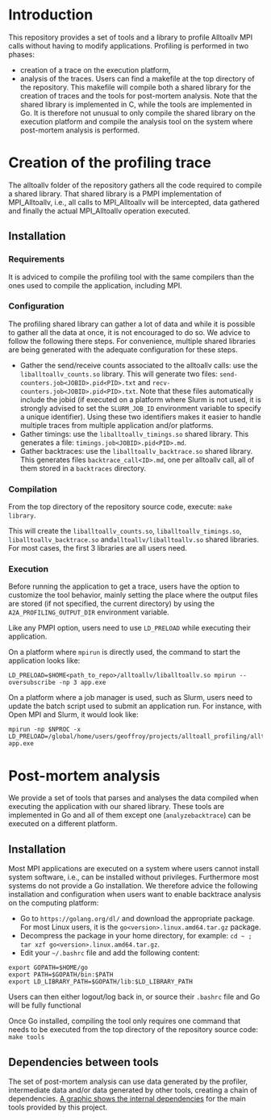 # Introduction

This repository provides a set of tools and a library to profile Alltoallv MPI calls
without having to modify applications. Profiling is performed in two phases:
- creation of a trace on the execution platform,
- analysis of the traces.
Users can find a makefile at the top directory of the repository. This makefile will 
compile both a shared library for the creation of traces and the tools for post-mortem
analysis. Note that the shared library is implemented in C, while the tools are
implemented in Go. It is therefore not unusual to only compile the shared library on
the execution platform and compile the analysis tool on the system where post-mortem
analysis is performed.

# Creation of the profiling trace

The alltoallv folder of the repository gathers all the code required to compile a
shared library. That shared library is a PMPI implementation of MPI_Alltoallv, i.e.,
all calls to MPI_Alltoallv will be intercepted, data gathered and finally the actual
MPI_Alltoallv operation executed.

## Installation

### Requirements

It is adviced to compile the profiling tool with the same compilers than the ones
used to compile the application, including MPI.

### Configuration

The profiling shared library can gather a lot of data and while it is possible to
gather all the data at once, it is not encouraged to do so. We advice to follow the
following there steps. For convenience, multiple shared libraries are being generated
with the adequate configuration for these steps.
- Gather the send/receive counts associated to the alltoallv calls: use the 
`liballtoallv_counts.so` library. This will generate two files: 
`send-counters.job<JOBID>.pid<PID>.txt` and `recv-counters.job<JOBID>.pid<PID>.txt`. 
Note that these files automatically include the jobid (if executed on a platform where
Slurm is not used, it is strongly advised to set the `SLURM_JOB_ID` environment variable
to specify a unique identifier). Using these two identifiers makes it easier to handle
multiple traces from multiple application and/or platforms.
- Gather timings: use the `liballtoallv_timings.so` shared library. This generates
a file: `timings.job<JOBID>.pid<PID>.md`. 
- Gather backtraces: use the `liballtoallv_backtrace.so` shared library. This generates
files `backtrace_call<ID>.md`, one per alltoallv call, all of them stored in a `backtraces`
directory.

### Compilation

From the top directory of the repository source code, execute: `make library`.

This will create the `liballtoallv_counts.so`,  `liballtoallv_timings.so`,
`liballtoallv_backtrace.so` and`alltoallv/liballtoallv.so` shared libraries. For
most cases, the first 3 libraries are all users need.

### Execution

Before running the application to get a trace, users have the option to customize the
tool behavior, mainly setting the place where the output files are stored (if not specified,
the current directory) by using the `A2A_PROFILING_OUTPUT_DIR` environment variable.

Like any PMPI option, users need to use `LD_PRELOAD` while executing their application.

On a platform where `mpirun` is directly used, the command to start the application
looks like:
```
LD_PRELOAD=$HOME<path_to_repo>/alltoallv/liballtoallv.so mpirun --oversubscribe -np 3 app.exe 
```

On a platform where a job manager is used, such as Slurm, users need to update the
batch script used to submit an application run. For instance, with Open MPI and Slurm,
it would look like:
```
mpirun -np $NPROC -x LD_PRELOAD=/global/home/users/geoffroy/projects/alltoall_profiling/alltoallv/liballtoallv_counts.so app.exe
```

# Post-mortem analysis

We provide a set of tools that parses and analyses the data compiled when executing
the application with our shared library. These tools are implemented in Go and all of
them except one (`analyzebacktrace`) can be executed on a different platform.

## Installation

Most MPI applications are executed on a system where users cannot install system 
software, i.e., can be installed without privileges. Furthermore most systems do not
provide a Go installation. We therefore advice the following installation and 
configuration when users want to enable backtrace analysis on the computing
platform:
- Go to `https://golang.org/dl/` and download the appropriate package. For most Linux
users, it is the `go<version>.linux.amd64.tar.gz` package.
- Decompress the package in your home directory, for example: 
`cd ~ ; tar xzf go<version>.linux.amd64.tar.gz`.
- Edit your `~/.bashrc` file and add the following content:
```
export GOPATH=$HOME/go
export PATH=$GOPATH/bin:$PATH
export LD_LIBRARY_PATH=$GOPATH/lib:$LD_LIBRARY_PATH 
```
Users can then either logout/log back in, or source their `.bashrc` file and Go will be
fully functional

Once Go installed, compiling the tool only requires one command that needs to be
executed from the top directory of the repository source code: `make tools`

## Dependencies between tools

The set of post-mortem analysis can use data generated by the profiler, intermediate data and/or
data generated by other tools, creating a chain of dependencies. [A graphic shows the internal
dependencies](doc/tool_dependencies.png) for the main tools provided by this project.